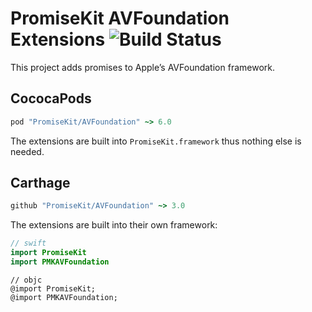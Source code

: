 # PromiseKit AVFoundation Extensions ![Build Status]

This project adds promises to Apple’s AVFoundation framework.

## CococaPods

```ruby
pod "PromiseKit/AVFoundation" ~> 6.0
```

The extensions are built into `PromiseKit.framework` thus nothing else is needed.

## Carthage

```ruby
github "PromiseKit/AVFoundation" ~> 3.0
```

The extensions are built into their own framework:

```swift
// swift
import PromiseKit
import PMKAVFoundation
```

```objc
// objc
@import PromiseKit;
@import PMKAVFoundation;
```


[Build Status]: https://travis-ci.org/PromiseKit/AVFoundation.svg?branch=master
